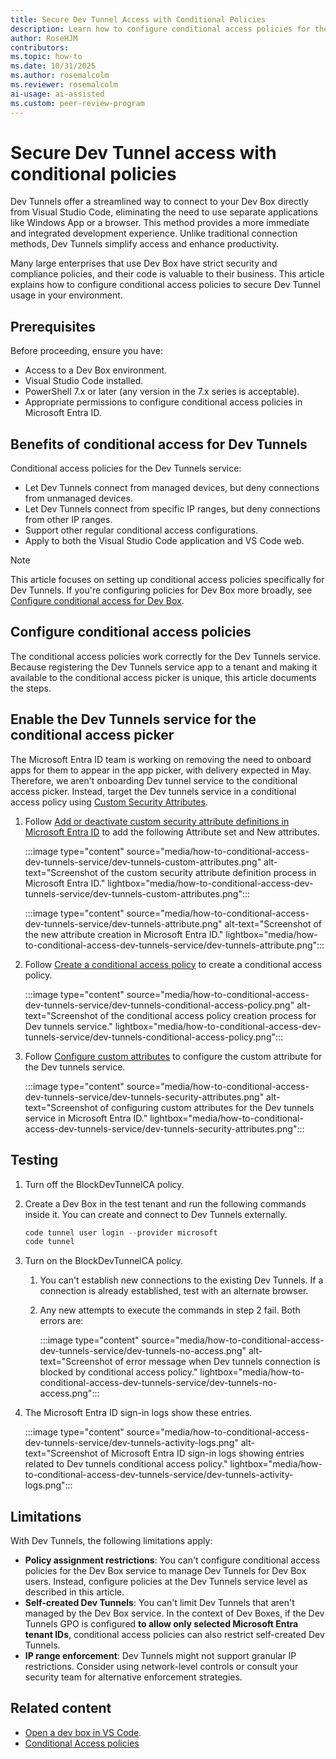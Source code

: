 ```yaml
---
title: Secure Dev Tunnel Access with Conditional Policies
description: Learn how to configure conditional access policies for the Dev Tunnels service in Microsoft Entra ID to secure remote development environments and restrict access based on device management and IP ranges.
author: RoseHJM
contributors:
ms.topic: how-to
ms.date: 10/31/2025
ms.author: rosemalcolm
ms.reviewer: rosemalcolm
ai-usage: ai-assisted
ms.custom: peer-review-program
---
```


# Secure Dev Tunnel access with conditional policies

Dev Tunnels offer a streamlined way to connect to your Dev Box directly from Visual Studio Code, eliminating the need to use separate applications like Windows App or a browser. This method provides a more immediate and integrated development experience. Unlike traditional connection methods, Dev Tunnels simplify access and enhance productivity. 

Many large enterprises that use Dev Box have strict security and compliance policies, and their code is valuable to their business. This article explains how to configure conditional access policies to secure Dev Tunnel usage in your environment.

## Prerequisites

Before proceeding, ensure you have:

- Access to a Dev Box environment.
- Visual Studio Code installed.
- PowerShell 7.x or later (any version in the 7.x series is acceptable).
- Appropriate permissions to configure conditional access policies in Microsoft Entra ID.

## Benefits of conditional access for Dev Tunnels

Conditional access policies for the Dev Tunnels service:

- Let Dev Tunnels connect from managed devices, but deny connections from unmanaged devices.
- Let Dev Tunnels connect from specific IP ranges, but deny connections from other IP ranges.
- Support other regular conditional access configurations.
- Apply to both the Visual Studio Code application and VS Code web.

> [!NOTE]
> This article focuses on setting up conditional access policies specifically for Dev Tunnels. If you're configuring policies for Dev Box more broadly, see [Configure conditional access for Dev Box](how-to-conditional-access.md).

## Configure conditional access policies

The conditional access policies work correctly for the Dev Tunnels service. Because registering the Dev Tunnels service app to a tenant and making it available to the conditional access picker is unique, this article documents the steps.

## Enable the Dev Tunnels service for the conditional access picker

The Microsoft Entra ID team is working on removing the need to onboard apps for them to appear in the app picker, with delivery expected in May. Therefore, we aren't onboarding Dev tunnel service to the conditional access picker. Instead, target the Dev tunnels service in a conditional access policy using [Custom Security Attributes](/entra/identity/conditional-access/concept-filter-for-applications).

1. Follow [Add or deactivate custom security attribute definitions in Microsoft Entra ID](/entra/fundamentals/custom-security-attributes-add?tabs=ms-powershell) to add the following Attribute set and New attributes.

   :::image type="content" source="media/how-to-conditional-access-dev-tunnels-service/dev-tunnels-custom-attributes.png" alt-text="Screenshot of the custom security attribute definition process in Microsoft Entra ID." lightbox="media/how-to-conditional-access-dev-tunnels-service/dev-tunnels-custom-attributes.png":::

   :::image type="content" source="media/how-to-conditional-access-dev-tunnels-service/dev-tunnels-attribute.png" alt-text="Screenshot of the new attribute creation in Microsoft Entra ID." lightbox="media/how-to-conditional-access-dev-tunnels-service/dev-tunnels-attribute.png":::

1. Follow [Create a conditional access policy](/entra/identity/conditional-access/concept-filter-for-applications#create-a-conditional-access-policy) to create a conditional access policy.

   :::image type="content" source="media/how-to-conditional-access-dev-tunnels-service/dev-tunnels-conditional-access-policy.png" alt-text="Screenshot of the conditional access policy creation process for Dev tunnels service." lightbox="media/how-to-conditional-access-dev-tunnels-service/dev-tunnels-conditional-access-policy.png":::

1. Follow [Configure custom attributes](/entra/identity/conditional-access/concept-filter-for-applications#configure-custom-attributes) to configure the custom attribute for the Dev tunnels service.

   :::image type="content" source="media/how-to-conditional-access-dev-tunnels-service/dev-tunnels-security-attributes.png" alt-text="Screenshot of configuring custom attributes for the Dev tunnels service in Microsoft Entra ID." lightbox="media/how-to-conditional-access-dev-tunnels-service/dev-tunnels-security-attributes.png":::

## Testing

1. Turn off the BlockDevTunnelCA policy.

1. Create a Dev Box in the test tenant and run the following commands inside it. You can create and connect to Dev Tunnels externally.

   ```powershell
   code tunnel user login --provider microsoft
   code tunnel
   ```

1. Turn on the BlockDevTunnelCA policy.

   1. You can't establish new connections to the existing Dev Tunnels. If a connection is already established, test with an alternate browser.

   1. Any new attempts to execute the commands in step 2 fail. Both errors are:

      :::image type="content" source="media/how-to-conditional-access-dev-tunnels-service/dev-tunnels-no-access.png" alt-text="Screenshot of error message when Dev tunnels connection is blocked by conditional access policy." lightbox="media/how-to-conditional-access-dev-tunnels-service/dev-tunnels-no-access.png":::

1. The Microsoft Entra ID sign-in logs show these entries.

   :::image type="content" source="media/how-to-conditional-access-dev-tunnels-service/dev-tunnels-activity-logs.png" alt-text="Screenshot of Microsoft Entra ID sign-in logs showing entries related to Dev tunnels conditional access policy." lightbox="media/how-to-conditional-access-dev-tunnels-service/dev-tunnels-activity-logs.png":::

## Limitations

With Dev Tunnels, the following limitations apply:

- **Policy assignment restrictions**: You can't configure conditional access policies for the Dev Box service to manage Dev Tunnels for Dev Box users. Instead, configure policies at the Dev Tunnels service level as described in this article.
- **Self-created Dev Tunnels**: You can't limit Dev Tunnels that aren't managed by the Dev Box service. In the context of Dev Boxes, if the Dev Tunnels GPO is configured **to allow only selected Microsoft Entra tenant IDs**, conditional access policies can also restrict self-created Dev Tunnels.
- **IP range enforcement**: Dev Tunnels might not support granular IP restrictions. Consider using network-level controls or consult your security team for alternative enforcement strategies.

## Related content
- [Open a dev box in VS Code](how-to-set-up-dev-tunnels.md).
- [Conditional Access policies](/entra/identity/conditional-access/concept-conditional-access-policies)